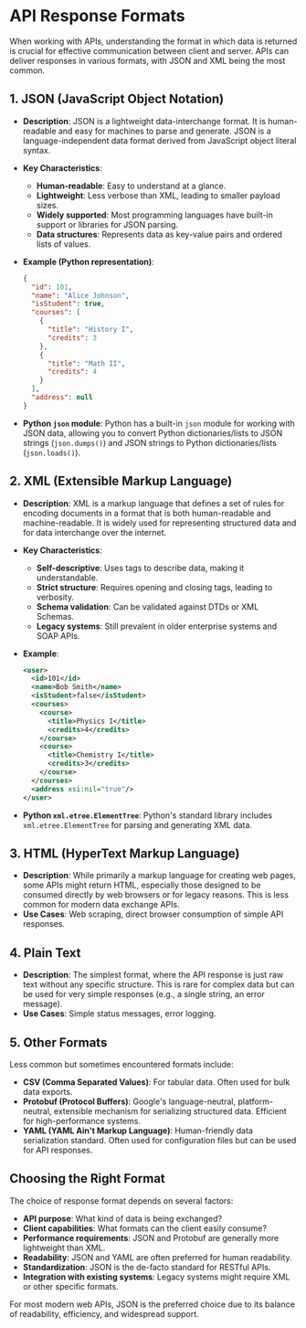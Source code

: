 # API Response Formats

When working with APIs, understanding the format in which data is returned is crucial for effective communication between client and server. APIs can deliver responses in various formats, with JSON and XML being the most common.

## 1. JSON (JavaScript Object Notation)

*   **Description**: JSON is a lightweight data-interchange format. It is human-readable and easy for machines to parse and generate. JSON is a language-independent data format derived from JavaScript object literal syntax.
*   **Key Characteristics**:
    *   **Human-readable**: Easy to understand at a glance.
    *   **Lightweight**: Less verbose than XML, leading to smaller payload sizes.
    *   **Widely supported**: Most programming languages have built-in support or libraries for JSON parsing.
    *   **Data structures**: Represents data as key-value pairs and ordered lists of values.
*   **Example (Python representation)**:

    ```json
    {
      "id": 101,
      "name": "Alice Johnson",
      "isStudent": true,
      "courses": [
        {
          "title": "History I",
          "credits": 3
        },
        {
          "title": "Math II",
          "credits": 4
        }
      ],
      "address": null
    }
    ```

*   **Python `json` module**: Python has a built-in `json` module for working with JSON data, allowing you to convert Python dictionaries/lists to JSON strings (`json.dumps()`) and JSON strings to Python dictionaries/lists (`json.loads()`).
<!-- -->

## 2. XML (Extensible Markup Language)

*   **Description**: XML is a markup language that defines a set of rules for encoding documents in a format that is both human-readable and machine-readable. It is widely used for representing structured data and for data interchange over the internet.
*   **Key Characteristics**:
    *   **Self-descriptive**: Uses tags to describe data, making it understandable.
    *   **Strict structure**: Requires opening and closing tags, leading to verbosity.
    *   **Schema validation**: Can be validated against DTDs or XML Schemas.
    *   **Legacy systems**: Still prevalent in older enterprise systems and SOAP APIs.
*   **Example**:

    ```xml
    <user>
      <id>101</id>
      <name>Bob Smith</name>
      <isStudent>false</isStudent>
      <courses>
        <course>
          <title>Physics I</title>
          <credits>4</credits>
        </course>
        <course>
          <title>Chemistry I</title>
          <credits>3</credits>
        </course>
      </courses>
      <address xsi:nil="true"/>
    </user>
    ```

*   **Python `xml.etree.ElementTree`**: Python's standard library includes `xml.etree.ElementTree` for parsing and generating XML data.

## 3. HTML (HyperText Markup Language)

*   **Description**: While primarily a markup language for creating web pages, some APIs might return HTML, especially those designed to be consumed directly by web browsers or for legacy reasons. This is less common for modern data exchange APIs.
*   **Use Cases**: Web scraping, direct browser consumption of simple API responses.

## 4. Plain Text

*   **Description**: The simplest format, where the API response is just raw text without any specific structure. This is rare for complex data but can be used for very simple responses (e.g., a single string, an error message).
*   **Use Cases**: Simple status messages, error logging.

## 5. Other Formats

Less common but sometimes encountered formats include:

*   **CSV (Comma Separated Values)**: For tabular data. Often used for bulk data exports.
*   **Protobuf (Protocol Buffers)**: Google's language-neutral, platform-neutral, extensible mechanism for serializing structured data. Efficient for high-performance systems.
*   **YAML (YAML Ain't Markup Language)**: Human-friendly data serialization standard. Often used for configuration files but can be used for API responses.

## Choosing the Right Format

The choice of response format depends on several factors:

*   **API purpose**: What kind of data is being exchanged?
*   **Client capabilities**: What formats can the client easily consume?
*   **Performance requirements**: JSON and Protobuf are generally more lightweight than XML.
*   **Readability**: JSON and YAML are often preferred for human readability.
*   **Standardization**: JSON is the de-facto standard for RESTful APIs.
*   **Integration with existing systems**: Legacy systems might require XML or other specific formats.

For most modern web APIs, JSON is the preferred choice due to its balance of readability, efficiency, and widespread support.
